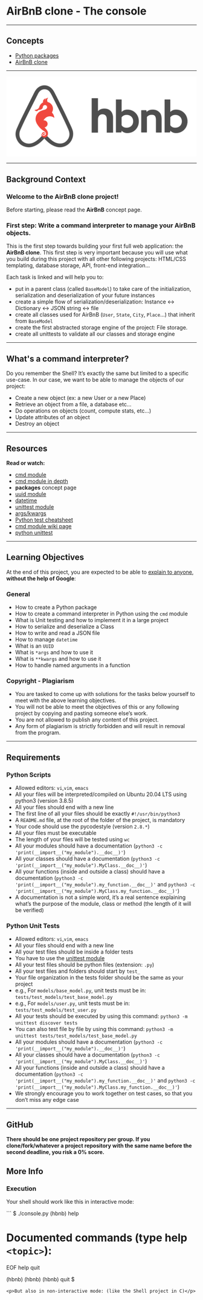 <h1>AirBnB clone - The console</h1>

<hr>

<h2>Concepts</h2>
<ul>
    <li><a href="https://intranet.alxswe.com/concepts/66" target="_blank">Python packages</a></li>
    <li><a href="https://intranet.alxswe.com/concepts/74" target="_blank">AirBnB clone</a></li>
</ul>

<hr>

![alt-text](https://raw.githubusercontent.com/Dikachis/AirBnB_clone/main/web_static/images/65f4a1dd9c51265f49d0.png)

<hr>

<h2>Background Context</h2>
<h3>Welcome to the AirBnB clone project!</h3>

<p>Before starting, please read the <strong>AirBnB</strong> concept page.</p>

<h3>First step: Write a command interpreter to manage your AirBnB objects.</h3>

<p>This is the first step towards building your first full web application: the <strong>AirBnB clone</strong>. This first step is very important because you will use what you build during this project with all other following projects: HTML/CSS templating, database storage, API, front-end integration…</p>

<p>Each task is linked and will help you to:</p>
<ul>
    <li>put in a parent class (called <code>BaseModel</code>) to take care of the initialization, serialization and deserialization of your future instances</li>
    <li>create a simple flow of serialization/deserialization: Instance <-> Dictionary <-> JSON string <-> file</li>
    <li>create all classes used for AirBnB (<code>User</code>, <code>State</code>, <code>City</code>, <code>Place</code>...) that inherit from <code>BaseModel</code></li>
    <li>create the first abstracted storage engine of the project: File storage.</li>
    <li>create all unittests to validate all our classes and storage engine</li>
</ul>

<hr>

<h2>What's a command interpreter?</h2>

<p>Do you remember the Shell? It’s exactly the same but limited to a specific use-case. In our case, we want to be able to manage the objects of our project:</p>

<ul>
    <li>Create a new object (ex: a new User or a new Place)</li>
    <li>Retrieve an object from a file, a database etc...</li>
    <li>Do operations on objects (count, compute stats, etc...)</li>
    <li>Update attributes of an object</li>
    <li>Destroy an object</li>
</ul>

<hr>

<h2>Resources</h2>
<p><strong>Read or watch:</strong></p>
<ul>
    <li><a href="https://intranet.alxswe.com/rltoken/8ecCwE6veBmm3Nppw4hz5A" target="_blank">cmd module</a></li>
    <li><a href="https://intranet.alxswe.com/rltoken/uEy4RftSdKypoig9NFTvCg" target="_blank">cmd module in depth</a></li>
    <li><strong>packages</strong> concept page</li>
    <li><a href="https://intranet.alxswe.com/rltoken/KfL9TqwdI69W6ttG6gTPPQ" target="_blank">uuid module</a></li>
    <li><a href="https://intranet.alxswe.com/rltoken/1d8I3jSKgnYAtA1IZfEDpA" target="_blank">datetime</a></li>
    <li><a href="https://intranet.alxswe.com/rltoken/IlFiMB8UmqBG2CxA0AD3jA" target="_blank">unittest module</a></li>
    <li><a href="https://intranet.alxswe.com/rltoken/C_a0EKbtvKdMcwIAuSIZng" target="_blank">args/kwargs</a></li>
    <li><a href="https://intranet.alxswe.com/rltoken/tgNVrKKzlWgS4dfl3mQklw" target="_blank">Python test cheatsheet</a></li>
    <li><a href="https://intranet.alxswe.com/rltoken/EvcaH9uTLlauxuw03WnkOQ" target="_blank">cmd module wiki page</a></li>
    <li><a href="https://intranet.alxswe.com/rltoken/begh14KQA-3ov29KvD_HvA" target="_blank">python unittest</a></li>
</ul>

<hr>

<h2>Learning Objectives</h2>
<p>At the end of this project, you are expected to be able to <a href="https://intranet.alxswe.com/rltoken/uV5eZkRZ_XEqYbgPd-0CWw" target="_blank">explain to anyone</a>, <strong>without the help of Google</strong>:</p>

<h3>General</h3>
<ul>
    <li>How to create a Python package</li>
    <li>How to create a command interpreter in Python using the <code>cmd</code> module</li>
    <li>What is Unit testing and how to implement it in a large project</li>
    <li>How to serialize and deserialize a Class</li>
    <li>How to write and read a JSON file</li>
    <li>How to manage <code>datetime</code></li>
    <li>What is an <code>UUID</code></li>
    <li>What is <code>*args</code> and how to use it</li>
    <li>What is <code>**kwargs</code> and how to use it</li>
    <li>How to handle named arguments in a function</li>
</ul>

<h3>Copyright - Plagiarism</h3>
<ul>    
    <li>You are tasked to come up with solutions for the tasks below yourself to meet with the above learning objectives.</li>
    <li>You will not be able to meet the objectives of this or any following project by copying and pasting someone else’s work.</li>
    <li>You are not allowed to publish any content of this project.</li>
    <li>Any form of plagiarism is strictly forbidden and will result in removal from the program.</li>
</ul>

<hr>

<h2>Requirements</h2>
<h3>Python Scripts</h3>
<ul>
    <li>Allowed editors: <code>vi</code>,<code>vim</code>, <code>emacs</code></li>
    <li>All your files will be interpreted/compiled on Ubuntu 20.04 LTS using python3 (version 3.8.5)</li>
    <li>All your files should end with a new line</li>
    <li>The first line of all your files should be exactly <code>#!/usr/bin/python3</code></li>
    <li>A <code>README.md</code> file, at the root of the folder of the project, is mandatory</li>
    <li>Your code should use the pycodestyle (version <code>2.8.*</code>)</li>
    <li>All your files must be executable</li>
    <li>The length of your files will be tested using <code>wc</code></li>
    <li>All your modules should have a documentation (<code>python3 -c 'print(__import__("my_module").__doc__)'</code>)</li>
    <li>All your classes should have a documentation (<code>python3 -c 'print(__import__("my_module").MyClass.__doc__)'</code>)</li>
    <li>All your functions (inside and outside a class) should have a documentation (<code>python3 -c 'print(__import__("my_module").my_function.__doc__)'</code> and <code>python3 -c 'print(__import__("my_module").MyClass.my_function.__doc__)'</code>)</li>
    <li>A documentation is not a simple word, it’s a real sentence explaining what’s the purpose of the module, class or method (the length of it will be verified)</li>
</ul>

<h3>Python Unit Tests</h3>
<ul>
    <li>Allowed editors: <code>vi</code>,<code>vim</code>, <code>emacs</code></li>
    <li>All your files should end with a new line</li>
    <li>All your test files should be inside a folder tests</li>
    <li>You have to use the <a href="https://intranet.alxswe.com/rltoken/op1-rQGlw0wwwqNBsn1yaw" target="_blank">unittest module</a></li>
    <li>All your test files should be python files (extension: <code>.py</code>)</li>
    <li>All your test files and folders should start by <code>test_</code></li>
    <li>Your file organization in the tests folder should be the same as your project</li>
    <li>e.g., For <code>models/base_model.py</code>, unit tests must be in: <code>tests/test_models/test_base_model.py</code></li>
    <li>e.g., For <code>models/user.py</code>, unit tests must be in: <code>tests/test_models/test_user.py</code></li>
    <li>All your tests should be executed by using this command: <code>python3 -m unittest discover tests</code></li>
    <li>You can also test file by file by using this command: <code>python3 -m unittest tests/test_models/test_base_model.py</code></li>
    <li>All your modules should have a documentation (<code>python3 -c 'print(__import__("my_module").__doc__)'</code>)</li>
    <li>All your classes should have a documentation (<code>python3 -c 'print(__import__("my_module").MyClass.__doc__)'</code>)</li>
    <li>All your functions (inside and outside a class) should have a documentation (<code>python3 -c 'print(__import__("my_module").my_function.__doc__)'</code> and <code>python3 -c 'print(__import__("my_module").MyClass.my_function.__doc__)'</code>)</li>
    <li>We strongly encourage you to work together on test cases, so that you don’t miss any edge case</li>
</ul>

<hr>

<h2>GitHub</h2>
<p><strong>There should be one project repository per group. If you clone/fork/whatever a project repository with the same name before the second deadline, you risk a 0% score.</strong></p>

<h2>More Info</h2>
<h3>Execution</h3>
<p>Your shell should work like this in interactive mode:</p>
```
$ ./console.py
(hbnb) help

Documented commands (type help `<topic>`):
========================================
EOF  help  quit

(hbnb) 
(hbnb) 
(hbnb) quit
$
```
<p>But also in non-interactive mode: (like the Shell project in C)</p>